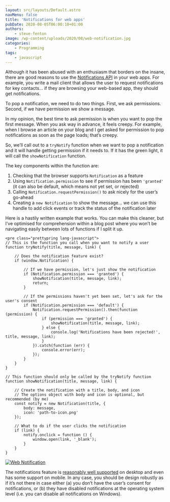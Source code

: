 ```yaml
---
layout: src/layouts/Default.astro
navMenu: false
title: 'Notifications for web apps'
pubDate: 2020-08-05T06:00:10+01:00
authors:
    - steve-fenton
image: /wp-content/uploads/2020/08/web-notification.jpg
categories:
    - Programming
tags:
    - javascript
---
```


Although it has been abused with an enthusiasm that borders on the insane, there are good reasons to use the [Notifications API](https://notifications.spec.whatwg.org/) in your web apps. For example, you write a mail client that allows the user to request notifications for key contacts… if they are browsing your web-based app, they should get notifications.

To pop a notification, we need to do two things. First, we ask permissions. Second, if we have permission we show a message.

In my opinion, the best time to ask permission is when you want to pop the first message. When you ask way in advance, it feels creepy. For example, when I browse an article on your blog and I get asked for permission to pop notifications as soon as the page loads; that’s creepy.

So, we’ll call out to a `tryNotify` function when we want to pop a notification and it will handle getting permission if it needs to. If it has the green light, it will call the `showNotification` function.

The key components within the function are:

1. Checking that the browser supports `Notification` as a feature
2. Using `Notification.permission` to see if permission has been `'granted'` (it can also be default, which means not yet set, or rejected)
3. Calling `Notification.requestPermission()` to ask nicely for the user’s go-ahead
4. Creating a `new Notification` to show the message… we can use this handle to add click events or track the status of the notification later

Here is a hastily written example that works. You can make this cleaner, but I’ve optimised for comprehension within a blog post where you won’t be navigating easily between lots of functions if I split it up.

```
<pre class="prettypring lang-javascript">
// This is the function you call when you want to notify a user
function tryNotify(title, message, link) {

    // Does the notification feature exist?
    if (window.Notification) {

        // If we have permission, let's just show the notification
        if (Notification.permission === 'granted') {
            showNotification(title, message, link);
            return;
        }

        // If the permissions haven't yet been set, let's ask for the user's consent
        if (Notification.permission === 'default') {
            Notification.requestPermission().then(function (permission) {
                if (permission === 'granted') {
                    showNotification(title, message, link);
                } else {
                    console.log('Notifications have been rejected!', title, message, link);
                }
            }).catch(function (err) {
                console.error(err);
            });
        }
    }
}

// This function should only be called by the tryNotify function
function showNotification(title, message, link) {

    // Create the notification with a title, body, and icon
    // The options object with body and icon is optional, but recommended (by me)
    const notify = new Notification(title, {
        body: message,
        icon: 'path-to-icon.png'
    });

    // What to do if the user clicks the notification
    if (link) {
        notify.onclick = function () {
            window.open(link, '_blank');
        }
    }
}
```
[![Web Notification](/img/2020/08/web-notification.jpg)](/2020/08/notifications-for-web-apps/web-notification/)

The notifications feature is [reasonably well supported](https://caniuse.com/#feat=notifications) on desktop and even has some support on mobile. In any case, you should be design robustly as if it’s not there in case either (a) you don’t have the user’s consent for notifications, or (b) they have disabled notifications at the operating system level (i.e. you can disable all notifications on Windows).